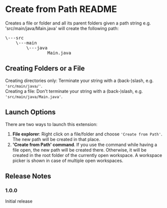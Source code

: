 # Create from Path README

Creates a file or folder and all its parent folders given a path string e.g. 'src/main/java/Main.java' will create the following path:<br/>
<pre>
\---src
    \---main
        \---java
                Main.java
</pre>

## Creating Folders or a File
Creating directories only: Terminate your string with a (back-)slash, e.g. <code>'src/main/java/'</code>.<br/>
Creating a file: Don't terminate your string with a (back-)slash, e.g. <code>'src/main/java/Main.java'</code>.

## Launch Options
There are two ways to launch this extension:
1. **File explorer**: Right click on a file/folder and choose <code>'Create from Path'</code>. The new path will be created in that place.
2. **'Create from Path' command**. If you use the command while having a file open, the new path will be created there. Otherwise, it will be created in the root folder of the currently open workspace. A workspace picker is shown in case of multiple open workspaces.

## Release Notes


### 1.0.0

Initial release